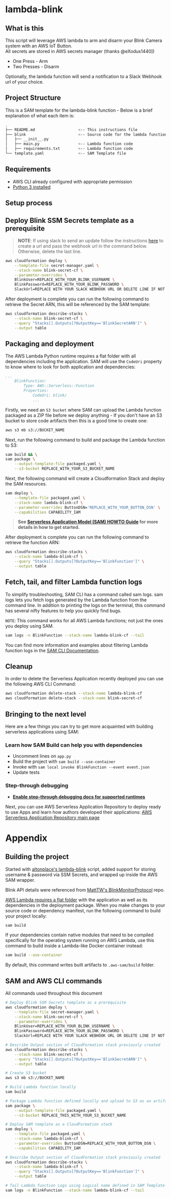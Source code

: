 # lambda-blink

## What is this
This script will leverage AWS lambda to arm and disarm your Blink Camera system with an AWS IoT Button.  
All secrets are stored in AWS secrets manager (thanks @eXodus1440])
- One Press - Arm
- Two Presses - Disarm

Optionally, the lambda function will send a notification to a Slack Webhook url of your choice.


## Project Structure
This is a SAM template for the lambda-blink function - Below is a brief explanation of what each item is:

```bash
.
├── README.md                   <-- This instructions file
├── blink                       <-- Source code for the lambda function
│   ├── __init__.py
│   ├── main.py                 <-- Lambda function code
│   ├── requirements.txt        <-- Lambda function code
└── template.yaml               <-- SAM Template file
```

## Requirements

* AWS CLI already configured with appropriate permission
* [Python 3 installed](https://www.python.org/downloads/)

## Setup process

## Deploy Blink SSM Secrets template as a prerequisite

> **NOTE**: If using slack to send an update follow the instructions [here](https://api.slack.com/incoming-webhooks) to create a url and pass the webhook url in the command below.  
> Otherwise, delete the last line.

```bash
aws cloudformation deploy \
    --template-file secret-manager.yaml \
    --stack-name blink-secret-cf \
    --parameter-overrides \
    BlinkUser=REPLACE_WITH_YOUR_BLINK_USERNAME \
    BlinkPassword=REPLACE_WITH_YOUR_BLINK_PASSWORD \
    SlackUrl=REPLACE WITH YOUR SLACK WEBHOOK URL OR DELETE LINE IF NOT USING SLACK
```

After deployment is complete you can run the following command to retrieve the Secret ARN, this will be referenced by the SAM template:

```bash
aws cloudformation describe-stacks \
    --stack-name blink-secret-cf \
    --query "Stacks[].Outputs[?OutputKey=='BlinkSecretARN']" \
    --output table
``` 

## Packaging and deployment

The AWS Lambda Python runtime requires a flat folder with all dependencies including the application. SAM will use the `CodeUri` property to know where to look for both application and dependencies:

```yaml
...
    BlinkFunction:
        Type: AWS::Serverless::Function
        Properties:
            CodeUri: blink/
            ...
```

Firstly, we need an `S3 bucket` where SAM can upload the Lambda function packaged as a ZIP file before we deploy anything - If you don't have an S3 bucket to store code artifacts then this is a good time to create one:

```bash
aws s3 mb s3://BUCKET_NAME
```

Next, run the following command to build and package the Lambda function to S3:

```bash
sam build && \
sam package \
    --output-template-file packaged.yaml \
    --s3-bucket REPLACE_WITH_YOUR_S3_BUCKET_NAME
```

Next, the following command will create a Cloudformation Stack and deploy the SAM resources.

```bash
sam deploy \
    --template-file packaged.yaml \
    --stack-name lambda-blink-cf \
    --parameter-overrides ButtonDSN='REPLACE_WITH_YOUR_BUTTON_DSN' \
    --capabilities CAPABILITY_IAM
```

> **See [Serverless Application Model (SAM) HOWTO Guide](https://docs.aws.amazon.com/serverless-application-model/latest/developerguide/serverless-quick-start.html) for more details in how to get started.**

After deployment is complete you can run the following command to retrieve the function ARN:

```bash
aws cloudformation describe-stacks \
    --stack-name lambda-blink-cf \
    --query "Stacks[].Outputs[?OutputKey=='BlinkFunction']" \
    --output table
``` 

## Fetch, tail, and filter Lambda function logs

To simplify troubleshooting, SAM CLI has a command called sam logs. sam logs lets you fetch logs generated by the Lambda function from the command line. In addition to printing the logs on the terminal, this command has several nifty features to help you quickly find bugs.

`NOTE`: This command works for all AWS Lambda functions; not just the ones you deploy using SAM.

```bash
sam logs -n BlinkFunction --stack-name lambda-blink-cf --tail
```

You can find more information and examples about filtering Lambda function logs in the [SAM CLI Documentation](https://docs.aws.amazon.com/serverless-application-model/latest/developerguide/serverless-sam-cli-logging.html).

## Cleanup

In order to delete the Serverless Application recently deployed you can use the following AWS CLI Command:

```bash
aws cloudformation delete-stack --stack-name lambda-blink-cf
aws cloudformation delete-stack --stack-name blink-secret-cf
```

## Bringing to the next level

Here are a few things you can try to get more acquainted with building serverless applications using SAM:

### Learn how SAM Build can help you with dependencies

* Uncomment lines on `app.py`
* Build the project with ``sam build --use-container``
* Invoke with ``sam local invoke BlinkFunction --event event.json``
* Update tests

### Step-through debugging

* **[Enable step-through debugging docs for supported runtimes]((https://docs.aws.amazon.com/serverless-application-model/latest/developerguide/serverless-sam-cli-using-debugging.html))**

Next, you can use AWS Serverless Application Repository to deploy ready to use Apps and learn how authors developed their applications: [AWS Serverless Application Repository main page](https://aws.amazon.com/serverless/serverlessrepo/)

# Appendix

## Building the project

Started with [altonplace's lambda-blink](https://github.com/altonplace/lambda-blink) script, added support for storing username & password via SSM Secrets, and wrapped up inside the AWS SAM wrapper.

Blink API details were referenced from [MattTW's BlinkMonitorProtocol](https://github.com/MattTW/BlinkMonitorProtocol) repo.

[AWS Lambda requires a flat folder](https://docs.aws.amazon.com/lambda/latest/dg/lambda-python-how-to-create-deployment-package.html) with the application as well as its dependencies in the deployment package. When you make changes to your source code or dependency manifest, run the following command to build your project locally:

```bash
sam build
```

If your dependencies contain native modules that need to be compiled specifically for the operating system running on AWS Lambda, use this command to build inside a Lambda-like Docker container instead:
```bash
sam build --use-container
```

By default, this command writes built artifacts to `.aws-sam/build` folder.

## SAM and AWS CLI commands

All commands used throughout this document

```bash
# Deploy Blink SSM Secrets template as a prerequisite
aws cloudformation deploy \
    --template-file secret-manager.yaml \
    --stack-name blink-secret-cf \
    --parameter-overrides \
    BlinkUser=REPLACE_WITH_YOUR_BLINK_USERNAME \
    BlinkPassword=REPLACE_WITH_YOUR_BLINK_PASSWORD \
    SlackUrl=REPLACE WITH YOUR SLACK WEBHOOK URL OR DELETE LINE IF NOT USING SLACK

# Describe Output section of CloudFormation stack previously created
aws cloudformation describe-stacks \
    --stack-name blink-secret-cf \
    --query "Stacks[].Outputs[?OutputKey=='BlinkSecretARN']" \
    --output table

# Create S3 bucket
aws s3 mb s3://BUCKET_NAME

# Build Lambda function locally
sam build

# Package Lambda function defined locally and upload to S3 as an artifact
sam package \
    --output-template-file packaged.yaml \
    --s3-bucket REPLACE_THIS_WITH_YOUR_S3_BUCKET_NAME

# Deploy SAM template as a CloudFormation stack
sam deploy \
    --template-file packaged.yaml \
    --stack-name lambda-blink-cf \
    --parameter-overrides ButtonDSN=REPLACE_WITH_YOUR_BUTTON_DSN \
    --capabilities CAPABILITY_IAM

# Describe Output section of CloudFormation stack previously created
aws cloudformation describe-stacks \
    --stack-name lambda-blink-cf \
    --query "Stacks[].Outputs[?OutputKey=='BlinkFunction']" \
    --output table

# Tail Lambda function Logs using Logical name defined in SAM Template
sam logs -n BlinkFunction --stack-name lambda-blink-cf --tail
```